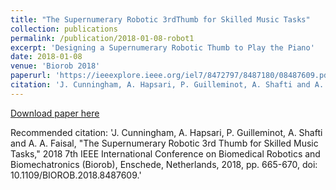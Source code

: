 ```yaml
---
title: "The Supernumerary Robotic 3rdThumb for Skilled Music Tasks"
collection: publications
permalink: /publication/2018-01-08-robot1
excerpt: 'Designing a Supernumerary Robotic Thumb to Play the Piano'
date: 2018-01-08
venue: 'Biorob 2018'
paperurl: 'https://ieeexplore.ieee.org/iel7/8472797/8487180/08487609.pdf'
citation: 'J. Cunningham, A. Hapsari, P. Guilleminot, A. Shafti and A. A. Faisal, "The Supernumerary Robotic 3rd Thumb for Skilled Music Tasks," 2018 7th IEEE International Conference on Biomedical Robotics and Biomechatronics (Biorob), Enschede, Netherlands, 2018, pp. 665-670, doi: 10.1109/BIOROB.2018.8487609.'
---
```


[Download paper here](https://ieeexplore.ieee.org/iel7/8472797/8487180/08487609.pdf)

Recommended citation: 'J. Cunningham, A. Hapsari, P. Guilleminot, A. Shafti and A. A. Faisal, "The Supernumerary Robotic 3rd Thumb for Skilled Music Tasks," 2018 7th IEEE International Conference on Biomedical Robotics and Biomechatronics (Biorob), Enschede, Netherlands, 2018, pp. 665-670, doi: 10.1109/BIOROB.2018.8487609.'
